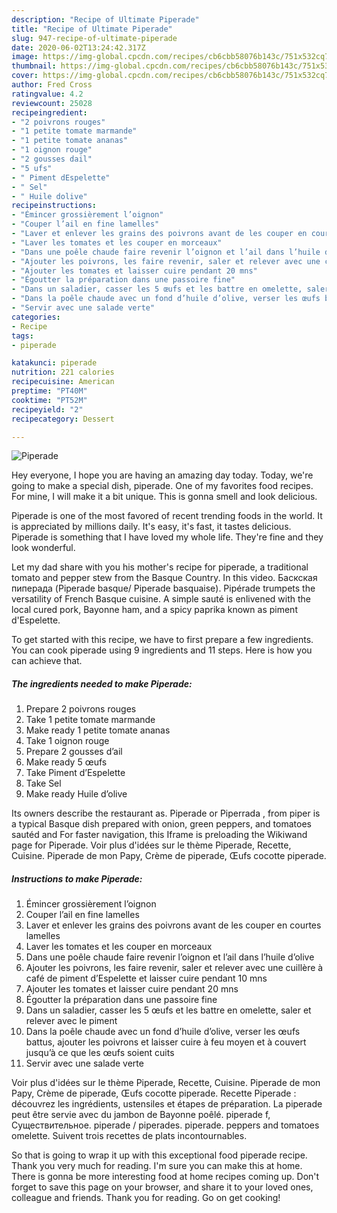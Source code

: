 ```yaml
---
description: "Recipe of Ultimate Piperade"
title: "Recipe of Ultimate Piperade"
slug: 947-recipe-of-ultimate-piperade
date: 2020-06-02T13:24:42.317Z
image: https://img-global.cpcdn.com/recipes/cb6cbb58076b143c/751x532cq70/piperade-photo-principale-de-la-recette.jpg
thumbnail: https://img-global.cpcdn.com/recipes/cb6cbb58076b143c/751x532cq70/piperade-photo-principale-de-la-recette.jpg
cover: https://img-global.cpcdn.com/recipes/cb6cbb58076b143c/751x532cq70/piperade-photo-principale-de-la-recette.jpg
author: Fred Cross
ratingvalue: 4.2
reviewcount: 25028
recipeingredient:
- "2 poivrons rouges"
- "1 petite tomate marmande"
- "1 petite tomate ananas"
- "1 oignon rouge"
- "2 gousses dail"
- "5 ufs"
- " Piment dEspelette"
- " Sel"
- " Huile dolive"
recipeinstructions:
- "Émincer grossièrement l’oignon"
- "Couper l’ail en fine lamelles"
- "Laver et enlever les grains des poivrons avant de les couper en courtes lamelles"
- "Laver les tomates et les couper en morceaux"
- "Dans une poêle chaude faire revenir l’oignon et l’ail dans l’huile d’olive"
- "Ajouter les poivrons, les faire revenir, saler et relever avec une cuillère à café de piment d’Espelette et laisser cuire pendant 10 mns"
- "Ajouter les tomates et laisser cuire pendant 20 mns"
- "Égoutter la préparation dans une passoire fine"
- "Dans un saladier, casser les 5 œufs et les battre en omelette, saler et relever avec le piment"
- "Dans la poêle chaude avec un fond d’huile d’olive, verser les œufs battus, ajouter les poivrons et laisser cuire à feu moyen et à couvert jusqu’à ce que les œufs soient cuits"
- "Servir avec une salade verte"
categories:
- Recipe
tags:
- piperade

katakunci: piperade 
nutrition: 221 calories
recipecuisine: American
preptime: "PT40M"
cooktime: "PT52M"
recipeyield: "2"
recipecategory: Dessert

---
```



![Piperade](https://img-global.cpcdn.com/recipes/cb6cbb58076b143c/751x532cq70/piperade-photo-principale-de-la-recette.jpg)

Hey everyone, I hope you are having an amazing day today. Today, we're going to make a special dish, piperade. One of my favorites food recipes. For mine, I will make it a bit unique. This is gonna smell and look delicious.

Piperade is one of the most favored of recent trending foods in the world. It is appreciated by millions daily. It's easy, it's fast, it tastes delicious. Piperade is something that I have loved my whole life. They're fine and they look wonderful.

Let my dad share with you his mother&#39;s recipe for piperade, a traditional tomato and pepper stew from the Basque Country. In this video. Баскская пиперада (Piperade basque/ Piperade basquaise). Pipérade trumpets the versatility of French Basque cuisine. A simple sauté is enlivened with the local cured pork, Bayonne ham, and a spicy paprika known as piment d&#39;Espelette.


To get started with this recipe, we have to first prepare a few ingredients. You can cook piperade using 9 ingredients and 11 steps. Here is how you can achieve that.

<!--inarticleads1-->

##### The ingredients needed to make Piperade:

1. Prepare 2 poivrons rouges
1. Take 1 petite tomate marmande
1. Make ready 1 petite tomate ananas
1. Take 1 oignon rouge
1. Prepare 2 gousses d’ail
1. Make ready 5 œufs
1. Take  Piment d’Espelette
1. Take  Sel
1. Make ready  Huile d’olive


Its owners describe the restaurant as. Piperade or Piperrada , from piper is a typical Basque dish prepared with onion, green peppers, and tomatoes sautéd and For faster navigation, this Iframe is preloading the Wikiwand page for Piperade. Voir plus d&#39;idées sur le thème Piperade, Recette, Cuisine. Piperade de mon Papy, Crème de piperade, Œufs cocotte piperade. 

<!--inarticleads2-->

##### Instructions to make Piperade:

1. Émincer grossièrement l’oignon
1. Couper l’ail en fine lamelles
1. Laver et enlever les grains des poivrons avant de les couper en courtes lamelles
1. Laver les tomates et les couper en morceaux
1. Dans une poêle chaude faire revenir l’oignon et l’ail dans l’huile d’olive
1. Ajouter les poivrons, les faire revenir, saler et relever avec une cuillère à café de piment d’Espelette et laisser cuire pendant 10 mns
1. Ajouter les tomates et laisser cuire pendant 20 mns
1. Égoutter la préparation dans une passoire fine
1. Dans un saladier, casser les 5 œufs et les battre en omelette, saler et relever avec le piment
1. Dans la poêle chaude avec un fond d’huile d’olive, verser les œufs battus, ajouter les poivrons et laisser cuire à feu moyen et à couvert jusqu’à ce que les œufs soient cuits
1. Servir avec une salade verte


Voir plus d&#39;idées sur le thème Piperade, Recette, Cuisine. Piperade de mon Papy, Crème de piperade, Œufs cocotte piperade. Recette Piperade : découvrez les ingrédients, ustensiles et étapes de préparation. La piperade peut être servie avec du jambon de Bayonne poêlé. piperade f, Существительное. piperade / piperades. piperade. peppers and tomatoes omelette. Suivent trois recettes de plats incontournables. 

So that is going to wrap it up with this exceptional food piperade recipe. Thank you very much for reading. I'm sure you can make this at home. There is gonna be more interesting food at home recipes coming up. Don't forget to save this page on your browser, and share it to your loved ones, colleague and friends. Thank you for reading. Go on get cooking!
